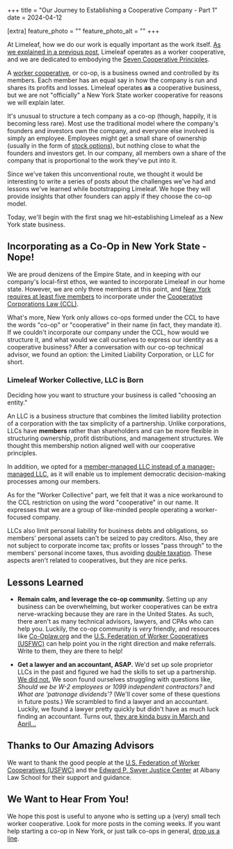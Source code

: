 +++
title = "Our Journey to Establishing a Cooperative Company - Part 1"
date = 2024-04-12

[extra]
feature_photo = ""
feature_photo_alt = ""
+++

At Limeleaf, how we do our work is equally important as the work itself. [As we explained in a previous post](https://limeleaf.io/blog/why-limeleaf-is-a-co-op/ "Why Limeleaf is a Co-Op"), Limeleaf operates as a worker cooperative, and we are dedicated to embodying the [Seven Cooperative Principles](https://ica.coop/en/cooperatives/cooperative-identity/ "Cooperative identity, values & principles").

<!-- more -->

A [worker cooperative](https://www.usworker.coop/what-is-a-worker-cooperative/ "What is a worker cooperative?"), or co-op, is a business owned and controlled by its members. Each member has an equal say in how the company is run and shares its profits and losses. Limeleaf operates **as** a cooperative business, but we are not "officially" a New York State worker cooperative for reasons we will explain later.

It's unusual to structure a tech company as a co-op (though, happily, it is becoming less rare). Most use the traditional model where the company's founders and investors own the company, and everyone else involved is simply an employee. Employees might get a small share of ownership (usually in the form of [stock options](https://carta.com/learn/equity/stock-options/ "What are stock options?")), but nothing close to what the founders and investors get. In our company, all members own a share of the company that is proportional to the work they've put into it.

Since we've taken this unconventional route, we thought it would be interesting to write a series of posts about the challenges we've had and lessons we've learned while bootstrapping Limeleaf. We hope they will provide insights that other founders can apply if they choose the co-op model.

Today, we'll begin with the first snag we hit–establishing Limeleaf as a New York state business.

## Incorporating as a Co-Op in New York State - Nope!

We are proud denizens of the Empire State, and in keeping with our company's local-first ethos, we wanted to incorporate Limeleaf in our home state. However, we are only three members at this point, and [New York requires at least five members](https://codes.findlaw.com/ny/cooperative-corporations-law/cco-sect-11/ "Corporations organized under the business corporation law") to incorporate under the [Cooperative Corporations Law (CCL)](https://codes.findlaw.com/ny/cooperative-corporations-law/ "Cooperative Corporations Law (CCL)").

What's more, New York only allows co-ops formed under the CCL to have the words "co-op" or "cooperative" in their name (in fact, they mandate it). If we couldn't incorporate our company under the CCL, how would we structure it, and what would we call ourselves to express our identity as a cooperative business? After a conversation with our co-op technical advisor, we found an option: the Limited Liability Corporation, or LLC for short.

### Limeleaf Worker Collective, LLC is Born

Deciding how you want to structure your business is called "choosing an entity."

An LLC is a business structure that combines the limited liability protection of a corporation with the tax simplicity of a partnership. Unlike corporations, LLCs have **members** rather than shareholders and can be more flexible in structuring ownership, profit distributions, and management structures. We thought this membership notion aligned well with our cooperative principles.

In addition, we opted for a [member-managed LLC instead of a manager-managed LLC](https://staterequirement.com/llc/types-of-llcs/ "Types of LLCs"), as it will enable us to implement democratic decision-making processes among our members.

As for the "Worker Collective" part, we felt that it was a nice workaround to the CCL restriction on using the word "cooperative" in our name. It expresses that we are a group of like-minded people operating a worker-focused company.

LLCs also limit personal liability for business debts and obligations, so members' personal assets can't be seized to pay creditors. Also, they are not subject to corporate income tax; profits or losses "pass through" to the members' personal income taxes, thus avoiding [double taxation](https://smartasset.com/financial-advisor/double-taxation "What Double Taxation Is and How to Avoid It"). These aspects aren't related to cooperatives, but they are nice perks.

## Lessons Learned

- **Remain calm, and leverage the co-op community.** Setting up any business can be overwhelming, but worker cooperatives can be extra nerve-wracking because they are rare in the United States. As such, there aren't as many technical advisors, lawyers, and CPAs who can help you. Luckily, the co-op community is *very* friendly, and resources like [Co-Oplaw.org](https://www.co-oplaw.org/ "Co-oplaw.org") and the [U.S. Federation of Worker Cooperatives (USFWC)](https://www.usworker.coop "USFWC web site") can help point you in the right direction and make referrals. Write to them, they are there to help!

- **Get a lawyer and an accountant, ASAP.** We'd set up sole proprietor LLCs in the past and figured we had the skills to set up a partnership. [We did not.](https://en.wikipedia.org/wiki/Dunning%E2%80%93Kruger_effect "Dunning-Kruger Effect") We soon found ourselves struggling with questions like, *Should we be W-2 employees or 1099 independent contractors?* and *What are 'patronage dividends'?* (We'll cover some of these questions in future posts.) We scrambled to find a lawyer and an accountant. Luckily, we found a lawyer pretty quickly but didn't have as much luck finding an accountant. Turns out, [they are kinda busy in March and April...](https://pro.bloombergtax.com/brief/2024-tax-calendar/ "2024 tax calendar")

## Thanks to Our Amazing Advisors

We want to thank the good people at the [U.S. Federation of Worker Cooperatives (USFWC)](https://www.usworker.coop "USFWC website") and the [Edward P. Swyer Justice Center](https://www.albanylaw.edu/justicecenter "Swyer Justice Center website") at Albany Law School for their support and guidance.

## We Want to Hear From You!

We hope this post is useful to anyone who is setting up a (very) small tech worker cooperative.  Look for more posts in the coming weeks. If you want help starting a co-op in New York, or just talk co-ops in general, [drop us a line](/contact/ "Contact Limeleaf").
